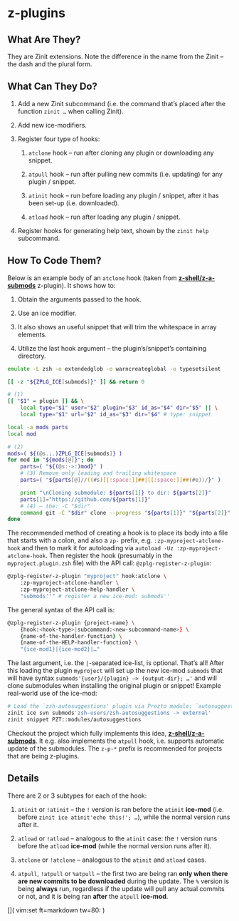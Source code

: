# z-plugins

## What Are They?

They are Zinit extensions. Note the difference in the name from the Zinit –
the dash and the plural form.

## What Can They Do?

1. Add a new Zinit subcommand (i.e. the command that’s placed after the
    function `zinit …` when calling Zinit).

2. Add new ice-modifiers.

3. Register four type of hooks:

    1. `atclone` hook – run after cloning any plugin or downloading any
 snippet.

    2. `atpull` hook – run after pulling new commits (i.e. updating) for any
        plugin / snippet.

    3. `atinit` hook – run before loading any plugin / snippet, after it has
        been set-up (i.e. downloaded).

    4. `atload` hook – run after loading any plugin / snippet.

4. Register hooks for generating help text, shown by the `zinit help`
    subcommand.

## How To Code Them?

Below is an example body of an `atclone` hook (taken from
[**z-shell/z-a-submods**](https://github.com/z-shell/z-a-submods) z-plugin). It
shows how to:

1. Obtain the arguments passed to the hook.

2. Use an ice modifier.

3. It also shows an useful snippet that will trim the whitespace in array
    elements.

4. Utilize the last hook argument – the plugin’s/snippet’s containing
    directory.

<!-- end list -->

``` zsh
emulate -L zsh -o extendedglob -o warncreateglobal -o typesetsilent

[[ -z "${ZPLG_ICE[submods]}" ]] && return 0

# (1)
[[ "$1" = plugin ]] && \
    local type="$1" user="$2" plugin="$3" id_as="$4" dir="$5" || \
    local type="$1" url="$2" id_as="$3" dir="$4" # type: snippet

local -a mods parts
local mod

# (2)
mods=( ${(@s.;.)ZPLG_ICE[submods]} )
for mod in "${mods[@]}"; do
    parts=( "${(@s:->:)mod}" )
    # (3) Remove only leading and trailing whitespace
    parts=( "${parts[@]//((#s)[[:space:]]##|[[:space:]]##(#e))/}" )

    print "\nCloning submodule: ${parts[1]} to dir: ${parts[2]}"
    parts[1]="https://github.com/${parts[1]}"
    # (4) – the: -C "$dir"
    command git -C "$dir" clone --progress "${parts[1]}" "${parts[2]}"
done
```

The recommended method of creating a hook is to place its body into a file that
starts with a colon, and also a `zp-` prefix, e.g.  `:zp-myproject-atclone-hook`
and then to mark it for autoloading via `autoload -Uz
:zp-myproject-atclone-hook`. Then register the hook (presumably in the
`myproject.plugin.zsh` file) with the API call: `@zplg-register-z-plugin`:

``` zsh
@zplg-register-z-plugin "myproject" hook:atclone \
    :zp-myproject-atclone-handler \
    :zp-myproject-atclone-help-handler \
    "submods''" # register a new ice-mod: submods''
```

The general syntax of the API call is:

``` zsh
@zplg-register-z-plugin {project-name} \
    {hook:<hook-type>|subcommand:<new-subcommand-name>} \
    {name-of-the-handler-function} \
    {name-of-the-HELP-handler-function} \
    "{ice-mod1}|{ice-mod2}|…"
```

The last argument, i.e. the `|`-separated ice-list, is optional. That’s all\!
After this loading the plugin `myproject` will set up the new ice-mod `submods`
that will have syntax `submods'{user}/{plugin} –> {output-dir}; …'` and
will clone submodules when installing the original plugin or snippet\! Example
real-world use of the ice-mod:

``` zsh
# Load the `zsh-autosuggestions' plugin via Prezto module: `autosuggestions'
zinit ice svn submods'zsh-users/zsh-autosuggestions -> external'
zinit snippet PZT::modules/autosuggestions
```

Checkout the project which fully implements this idea,
[**z-shell/z-a-submods**](https://github.com/z-shell/z-a-submods). It e.g. also
implements the `atpull` hook, i.e. supports automatic update of the submodules.
The `z-p-*` prefix is recommended for projects that are being z-plugins.

## Details

There are 2 or 3 subtypes for each of the hook:

1. `atinit` or `!atinit` – the `!` version is ran before the `atinit`
    **ice-mod** (i.e. before `zinit ice atinit'echo this!'; …`), while
    the normal version runs after it.

2. `atload` or `!atload` – analogous to the `atinit` case: the `!` version runs
    before the `atload` **ice-mod** (while the normal version runs after it).

3. `atclone` or `!atclone` – analogous to the `atinit` and `atload` cases.

4. `atpull`, `!atpull` or `%atpull` – the first two are being ran **only when
    there are new commits to be downloaded** during the update. The `%` version
    is being **always** run, regardless if the update will pull any actual
    commits or not, and it is being ran **after** the `atpull` **ice-mod**.

[]( vim:set ft=markdown tw=80: )
